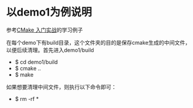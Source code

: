 # 以demo1为例说明

参考[CMake 入门实战](https://www.hahack.com/codes/cmake/)的学习例子


在每个demo下有build目录，这个文件夹的目的是保存cmake生成的中间文件，以便后续清理。首先进入demo1/build


- $ cd demo1/build
- $ cmake ..
- $ make

如果想要清理中间文件，则执行以下命令即可：
- $ rm -rf *

